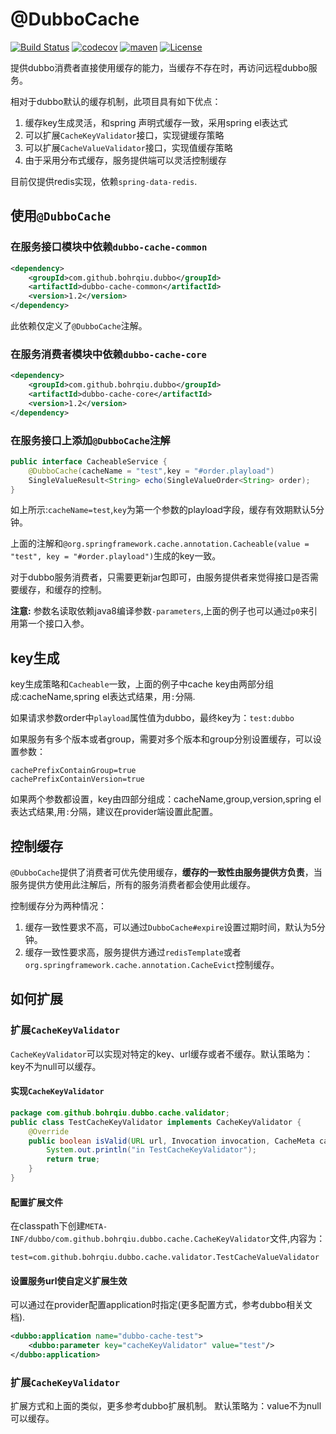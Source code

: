 # @DubboCache

[![Build Status](https://travis-ci.org/bohrqiu/dubbo-cache.svg?branch=master)](https://travis-ci.org/bohrqiu/dubbo-cache)
[![codecov](https://codecov.io/gh/bohrqiu/dubbo-cache/branch/master/graph/badge.svg)](https://codecov.io/gh/bohrqiu/dubbo-cache)
[![maven](https://img.shields.io/maven-central/v/com.github.bohrqiu.dubbo/dubbo-cache.svg)](https://search.maven.org/#search%7Cga%7C1%7Cdubbo-cache)
[![License](https://img.shields.io/badge/License-Apache%202.0-blue.svg)](https://opensource.org/licenses/Apache-2.0)

提供dubbo消费者直接使用缓存的能力，当缓存不存在时，再访问远程dubbo服务。

相对于dubbo默认的缓存机制，此项目具有如下优点：

1. 缓存key生成灵活，和spring 声明式缓存一致，采用spring el表达式
2. 可以扩展`CacheKeyValidator`接口，实现键缓存策略
3. 可以扩展`CacheValueValidator`接口，实现值缓存策略
4. 由于采用分布式缓存，服务提供端可以灵活控制缓存

目前仅提供redis实现，依赖`spring-data-redis`.

## 使用`@DubboCache`

### 在服务接口模块中依赖`dubbo-cache-common`
	
```xml
<dependency>
	<groupId>com.github.bohrqiu.dubbo</groupId>
	<artifactId>dubbo-cache-common</artifactId>
	<version>1.2</version>
</dependency>
```
此依赖仅定义了`@DubboCache`注解。
      
### 在服务消费者模块中依赖`dubbo-cache-core`

```xml
<dependency>
	<groupId>com.github.bohrqiu.dubbo</groupId>
	<artifactId>dubbo-cache-core</artifactId>
	<version>1.2</version>
</dependency>
```  

### 在服务接口上添加`@DubboCache`注解

```java
public interface CacheableService {
	@DubboCache(cacheName = "test",key = "#order.playload")
	SingleValueResult<String> echo(SingleValueOrder<String> order);
}
```

如上所示:`cacheName=test`,`key`为第一个参数的playload字段，缓存有效期默认5分钟。
	
上面的注解和`@org.springframework.cache.annotation.Cacheable(value = "test", key = "#order.playload")`生成的key一致。
	
对于dubbo服务消费者，只需要更新jar包即可，由服务提供者来觉得接口是否需要缓存，和缓存的控制。

**注意:** 参数名读取依赖java8编译参数`-parameters`,上面的例子也可以通过`p0`来引用第一个接口入参。

## key生成

key生成策略和`Cacheable`一致，上面的例子中cache key由两部分组成:cacheName,spring el表达式结果，用`:`分隔.

如果请求参数order中`playload`属性值为dubbo，最终key为：`test:dubbo`

如果服务有多个版本或者group，需要对多个版本和group分别设置缓存，可以设置参数：

    cachePrefixContainGroup=true
    cachePrefixContainVersion=true
    
如果两个参数都设置，key由四部分组成：cacheName,group,version,spring el表达式结果,用`:`分隔，建议在provider端设置此配置。

## 控制缓存

`@DubboCache`提供了消费者可优先使用缓存，**缓存的一致性由服务提供方负责**，当服务提供方使用此注解后，所有的服务消费者都会使用此缓存。

控制缓存分为两种情况：

1. 缓存一致性要求不高，可以通过`DubboCache#expire`设置过期时间，默认为5分钟。
2. 缓存一致性要求高，服务提供方通过`redisTemplate`或者`org.springframework.cache.annotation.CacheEvict`控制缓存。

## 如何扩展

### 扩展`CacheKeyValidator`

`CacheKeyValidator`可以实现对特定的key、url缓存或者不缓存。默认策略为：key不为null可以缓存。

#### 实现`CacheKeyValidator`
		
```java	
package com.github.bohrqiu.dubbo.cache.validator;
public class TestCacheKeyValidator implements CacheKeyValidator {
    @Override
	public boolean isValid(URL url, Invocation invocation, CacheMeta cacheMeta, Object elEvaluatedKey) {
		System.out.println("in TestCacheKeyValidator");
		return true;
	}
}
```

#### 配置扩展文件

在classpath下创建`META-INF/dubbo/com.github.bohrqiu.dubbo.cache.CacheKeyValidator`文件,内容为：

	test=com.github.bohrqiu.dubbo.cache.validator.TestCacheValueValidator
	
#### 设置服务url使自定义扩展生效

可以通过在provider配置application时指定(更多配置方式，参考dubbo相关文档).

```xml
<dubbo:application name="dubbo-cache-test">
	<dubbo:parameter key="cacheKeyValidator" value="test"/>
</dubbo:application>
```

### 扩展`CacheKeyValidator`

扩展方式和上面的类似，更多参考dubbo扩展机制。	默认策略为：value不为null可以缓存。
